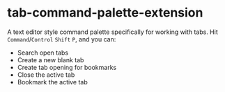 # tab-command-palette-extension
A text editor style command palette specifically for working with tabs. Hit `Command`/`Control` `Shift` `P`, and you can:
- Search open tabs
- Create a new blank tab
- Create tab opening for bookmarks
- Close the active tab
- Bookmark the active tab
